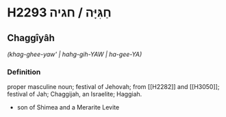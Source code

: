 # H2293 חַגִּיָּה / חגיה

## Chaggîyâh

_(khag-ghee-yaw' | hahg-gih-YAW | ha-ɡee-YA)_

### Definition

proper masculine noun; festival of Jehovah; from [[H2282]] and [[H3050]]; festival of Jah; Chaggijah, an Israelite; Haggiah.

- son of Shimea and a Merarite Levite
